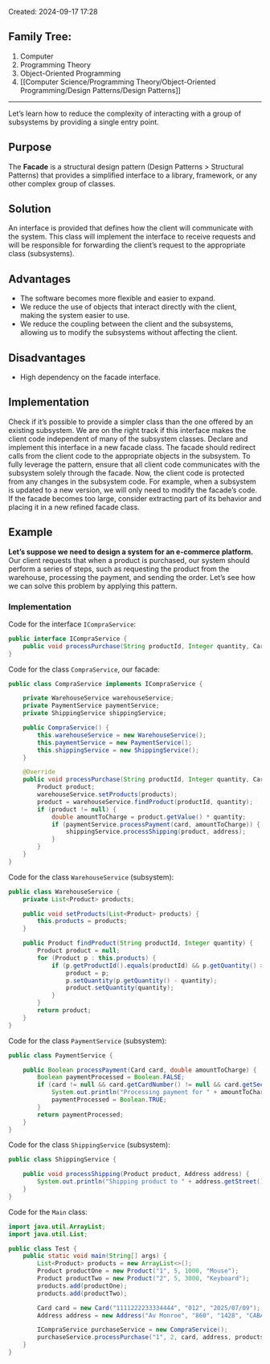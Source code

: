 Created: 2024-09-17 17:28
## Family Tree:
1. Computer
2. Programming Theory
3. Object-Oriented Programming
4. [[Computer Science/Programming Theory/Object-Oriented Programming/Design Patterns/Design Patterns]]
-- -
Let’s learn how to reduce the complexity of interacting with a group of subsystems by providing a single entry point.
## Purpose
The **Facade** is a structural design pattern (Design Patterns > Structural Patterns) that provides a simplified interface to a library, framework, or any other complex group of classes.
## Solution
An interface is provided that defines how the client will communicate with the system. This class will implement the interface to receive requests and will be responsible for forwarding the client’s request to the appropriate class (subsystems).
## Advantages
- The software becomes more flexible and easier to expand.
- We reduce the use of objects that interact directly with the client, making the system easier to use.
- We reduce the coupling between the client and the subsystems, allowing us to modify the subsystems without affecting the client.
## Disadvantages
- High dependency on the facade interface.
## Implementation
Check if it’s possible to provide a simpler class than the one offered by an existing subsystem. We are on the right track if this interface makes the client code independent of many of the subsystem classes.
Declare and implement this interface in a new facade class. The facade should redirect calls from the client code to the appropriate objects in the subsystem. To fully leverage the pattern, ensure that all client code communicates with the subsystem solely through the facade. Now, the client code is protected from any changes in the subsystem code. For example, when a subsystem is updated to a new version, we will only need to modify the facade’s code.
If the facade becomes too large, consider extracting part of its behavior and placing it in a new refined facade class.
## Example
**Let’s suppose we need to design a system for an e-commerce platform.** Our client requests that when a product is purchased, our system should perform a series of steps, such as requesting the product from the warehouse, processing the payment, and sending the order.
Let’s see how we can solve this problem by applying this pattern.
### Implementation
Code for the interface `ICompraService`:
```java
public interface ICompraService {
    public void processPurchase(String productId, Integer quantity, Card card, Address address, List<Product> products);
}
```
Code for the class `CompraService`, our facade:
```java
public class CompraService implements ICompraService {

    private WarehouseService warehouseService;
    private PaymentService paymentService;
    private ShippingService shippingService;

    public CompraService() {
        this.warehouseService = new WarehouseService();
        this.paymentService = new PaymentService();
        this.shippingService = new ShippingService();
    }

    @Override
    public void processPurchase(String productId, Integer quantity, Card card, Address address, List<Product> products) {
        Product product;
        warehouseService.setProducts(products);
        product = warehouseService.findProduct(productId, quantity);
        if (product != null) {
            double amountToCharge = product.getValue() * quantity;
            if (paymentService.processPayment(card, amountToCharge)) {
                shippingService.processShipping(product, address);
            }
        }
    }
}
```
Code for the class `WarehouseService` (subsystem):
```java
public class WarehouseService {
    private List<Product> products;

    public void setProducts(List<Product> products) {
        this.products = products;
    }

    public Product findProduct(String productId, Integer quantity) {
        Product product = null;
        for (Product p : this.products) {
            if (p.getProductId().equals(productId) && p.getQuantity() >= quantity) {
                product = p;
                p.setQuantity(p.getQuantity() - quantity);
                product.setQuantity(quantity);
            }
        }
        return product;
    }
}
```
Code for the class `PaymentService` (subsystem):
```java
public class PaymentService {

    public Boolean processPayment(Card card, double amountToCharge) {
        Boolean paymentProcessed = Boolean.FALSE;
        if (card != null && card.getCardNumber() != null && card.getSecurityCode() != null) {
            System.out.println("Processing payment for " + amountToCharge);
            paymentProcessed = Boolean.TRUE;
        }
        return paymentProcessed;
    }
}
```
Code for the class `ShippingService` (subsystem):
```java
public class ShippingService {

    public void processShipping(Product product, Address address) {
        System.out.println("Shipping product to " + address.getStreet() + " " + address.getNumber() + ", " + address.getNeighborhood());
    }
}
```
Code for the `Main` class:
```java
import java.util.ArrayList;
import java.util.List;

public class Test {
    public static void main(String[] args) {
        List<Product> products = new ArrayList<>();
        Product productOne = new Product("1", 5, 1000, "Mouse");
        Product productTwo = new Product("2", 5, 3000, "Keyboard");
        products.add(productOne);
        products.add(productTwo);

        Card card = new Card("1111222233334444", "012", "2025/07/09");
        Address address = new Address("Av Monroe", "860", "1428", "CABA", "Capital Federal");

        ICompraService purchaseService = new CompraService();
        purchaseService.processPurchase("1", 2, card, address, products);
    }
}
```